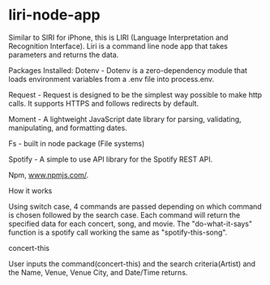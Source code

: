 # liri-node-app

Similar to SIRI for iPhone, this is LIRI (Language Interpretation and Recognition Interface). Liri
is a command line node app that takes parameters and returns the data.

Packages Installed:
Dotenv - Dotenv is a zero-dependency module that loads environment variables from a .env file into process.env. 

Request - Request is designed to be the simplest way possible to make http calls. It supports HTTPS and follows redirects by    default.

Moment - A lightweight JavaScript date library for parsing, validating, manipulating, and formatting dates.

Fs - built in node package (File systems)

Spotify - A simple to use API library for the Spotify REST API.

Npm, www.npmjs.com/.

How it works

Using switch case, 4 commands are passed depending on which command is chosen followed by the search case. Each command
will return the specified data for each concert, song, and movie. The "do-what-it-says" function is a spotify call working the same as "spotify-this-song".

concert-this

User inputs the command(concert-this) and the search criteria(Artist) and the Name, Venue, Venue City, and Date/Time returns.



